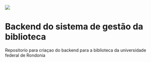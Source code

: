 <img src="https://cpsd.unir.br/uploads/14141414/unir.png" />

# Backend do sistema de gestão da biblioteca
Repositorio para criaçao do backend para a biblioteca da universidade federal de Rondonia
